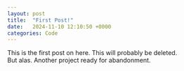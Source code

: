 ```yaml
---
layout: post
title:  "First Post!"
date:   2024-11-10 12:10:50 +0000
categories: Code
---
```


This is the first post on here. This will probably be deleted.
<br>
But alas. Another project ready for abandonment.
